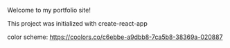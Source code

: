 Welcome to my portfolio site!

This project was initialized with create-react-app

color scheme: https://coolors.co/c6ebbe-a9dbb8-7ca5b8-38369a-020887
